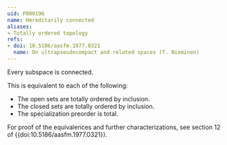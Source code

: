 ```yaml
---
uid: P000196
name: Hereditarily connected
aliases:
- Totally ordered topology
refs:
- doi: 10.5186/aasfm.1977.0321
  name: On ultrapseudocompact and related spaces (T. Nieminen)
---
```


Every subspace is connected.

This is equivalent to each of the following:

- The open sets are totally ordered by inclusion.
- The closed sets are totally ordered by inclusion.
- The specialization preorder is total.

For proof of the equivalences and further characterizations, see section 12 of {{doi:10.5186/aasfm.1977.0321}}.
